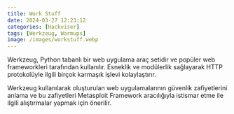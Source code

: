 ```yaml
---
title: Work Stuff
date: 2024-03-27 12:23:12 
categories: [Hackviser]
tags: [Werkzeug, Warmups]  
image: /images/workstuff.webp
---
```


Werkzeug, Python tabanlı bir web uygulama araç setidir ve popüler web frameworkleri tarafından kullanılır. Esneklik ve modülerlik sağlayarak HTTP protokolüyle ilgili birçok karmaşık işlevi kolaylaştırır.

Werkzeug kullanılarak oluşturulan web uygulamalarının güvenlik zafiyetlerini anlama ve bu zafiyetleri Metasploit Framework aracılığıyla istismar etme ile ilgili alıştırmalar yapmak için önerilir.
